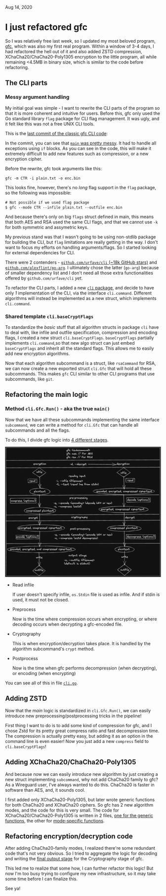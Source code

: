 Aug 14, 2020

# I just refactored gfc

So I was relatively free last week, so I updated my most beloved program, [gfc](http://github.com/soyart/gfc), which was also my first real program. Within a window of 3-4 days, I had refactored the hell out of it and also added ZSTD compression, XChaCha20/ChaCha20-Poly1305 encryption to the little program, all while remaining <4.5MB in binary size, which is similar to the code before refactoring.

## The CLI parts

### Messy argument handling

My initial goal was simple - I want to rewrite the CLI parts of the program so that it is more coherent and intuitive for users. Before this, gfc only used the Go standard library `flag` package for CLI flag management. It was ugly, and it felt like this was not a free UNIX CLI tools.

This is the [last commit of the classic gfc CLI code](https://github.com/soyart/gfc/tree/804d2d9347b8c38a7e442f800f1f77082f1386b7):

In the commit, you can see that [`main` was pretty messy](https://github.com/soyart/gfc/blob/804d2d9347b8c38a7e442f800f1f77082f1386b7/cmd/gfc/main.go). It had to handle all exceptions using `if` blocks. As you can see in the code, this will make it extremely difficult to add new features such as compression, or a new encryption cipher.

Before the rewrite, gfc took arguments like this:

```shell
gfc -m CTR -i plain.txt -o enc.bin
```

This looks fine, however, there's no _long_ flag support in the `flag` package, so the following was impossible:

```shell
# Not possible if we used flag package
$ gfc --mode CTR --infile plain.txt --outfile enc.bin
```

And because there's only on big `flags` struct defined in main, this means that both AES and RSA used the same CLI flags, and that we cannot use `-k` for both symmetric and assymetric keys.

My previous stand was that I wasn't going to be using non-stdlib package for building the CLI, but `flag` limitations are really getting in the way. I don't want to focus my efforts on handling arguments/flags. So I started looking for external dependencies for CLI.

There were 2 contenders - [`github.com/urfave/cli` (~18k GitHub stars)](https://github.com/urfave/cli) and [`github.com/alexflint/go-arg`](https://github.com/alexflint/go-arg). I ultimately chose the latter (`go-arg`) because of smaller dependency list and I don't need all those extra functionalities offered by `github.com/urfave/cli` _yet_.

To refactor the CLI parts, I added a new [`cli` package](https://github.com/soyart/gfc/tree/stable/pkg/cli), and decide to have only _1_ implementation of the CLI, via the interface `cli.command`. Different algorithms will instead be implemented as a new struct, which implements `cli.command`.

### Shared template `cli.baseCryptFlags`

To standardize the _basic_ stuff that all algorithm structs in package `cli` have to deal with, like infile and outfile specification, compression and encoding flags, I created a new struct `cli.baseCryptFlags`. `baseCryptFlags` partially implements `cli.command`,so that new algo struct can just embed `baseCryptFlags` and inherit all the standard flags. This allows me to easily add new encryption algorithms.

Now that each algorithm subcommand is a struct, like `rsaCommand` for RSA, we can now create a new exported struct `cli.Gfc` that will hold all these subcommands. This makes `gfc` CLI similar to other CLI programs that use subcommands, like `git`.

## Refactoring the main logic

### Method `cli.Gfc.Run()` - aka the true `main()`

Now that we have all these subcommands implementing the same interface `subcommand`, we can write a method for `cli.Gfc` that can handle all subcommands and all the flags.

To do this, I divide gfc logic into [4 different stages](https://github.com/soyart/gfc/blob/develop/assets/excalidraw/handle.png?raw=true).

![Stage diagram](https://github.com/soyart/gfc/blob/develop/assets/excalidraw/handle.png?raw=true)

- Read infile

    If user doesn't specify infile, `os.Stdin` file is used as infile. And if stdin is used, it must not be closed.

- Preprocess

    Now is the time where compression occurs when encrypting, or where decoding occurs when decrypting a gfc-encoded file.

- Cryptography

    This is when encryption/decryption takes place. It is handled by the algorithm subcommand's `crypt` method.

- Postprocess

    Now is the time when gfc performs decompression (when decrypting), or encoding (when encrypting)

You can see all of this in file [`cli.go`](https://github.com/soyart/gfc/blob/stable/pkg/cli/cli.go).

## Adding ZSTD

Now that the _main_ logic is standardized in `cli.Gfc.Run()`, we can easily introduce new preprocessing/postprocessing tricks in the pipeline!

First thing I want to do is to add some kind of compression for gfc, and I chose Zstd for its pretty great compress ratio and fast decompression time. The compression is actually pretty easy, but adding it as an option in the command line is even easier! Now you just add a new `compress` field to `cli.baseCryptFlags`!

## Adding XChaCha20/ChaCha20-Poly1305

And because now we can easily introduce new algorithm by just creating a new struct implementing `subcommand`, why not add ChaCha20 family to gfc? As a Wireguard user, I've always wanted to do this. ChaCha20 is faster in software than AES, and, it sounds cool.

I first added only XChaCha20-Poly1305, but later wrote generic functions for both ChaCha20 and XChaCha20 ciphers. So gfc has 2 new algorithm modes, and the code for this is very small. The code for XChaCha20/ChaCha20-Poly1305 is written in 2 files, [one for the generic functions](https://github.com/soyart/gfc/blob/stable/pkg/gfc/gfc_chacha20.go), the other for [mode-specific functions](https://github.com/soyart/gfc/blob/stable/pkg/gfc/chacha20-poly1305.go).

## Refactoring encryption/decryption code

After adding ChaCha20-family modes, I realized there're some redundant code that's not very obvious. So I tried to aggregate the logic for decoding and writing the [final output stage](https://github.com/soyart/gfc/blob/stable/pkg/gfc/gfc_symmetric_aead.go) for the Cryptography stage of gfc.

This led me to realize that some how, I can further refactor this logic! But now I'm too busy trying to configure my new infrastructure, so it may take some time before I can finalize this.

See ya!
